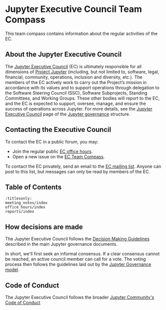 # Jupyter Executive Council Team Compass

This team compass contains information about the regular activities of the EC.

## About the Jupyter Executive Council

The [Jupyter Executive Council](https://jupyter.org/governance/executive_council.html) (EC) is ultimately responsible for all dimensions of [Project Jupyter](https://jupyter.org/) (including, but not limited to, software, legal, financial, community, operations, inclusion and diversity, etc.). The members of the EC actively work to carry out the Project’s mission in accordance with its values and to support operations through delegation to the Software Steering Council (SSC), Software Subprojects, Standing Committees, and Working Groups. These other bodies will report to the EC, and the EC is expected to support, oversee, manage, and ensure the success of operations across Jupyter. For more details, see the [Jupyter Executive Council](https://jupyter.org/governance/executive_council.html) page of the [Jupyter governance](https://jupyter.org/governance) structure.


## Contacting the Executive Council

To contact the EC in a public forum, you may:
* Join the regular public [EC office hours](office_hours/index.md).
* Open a new issue on the [EC Team Compass](https://github.com/jupyter/executive-council-team-compass/issues/new).

To contact the EC privately, send an email to the [EC mailing list](mailto:jupyter-executive-council@googlegroups.com). Anyone can post to this list, but messages can only be read by members of the EC.

## Table of Contents

```{toctree}
:titlesonly:
meeting_notes/index
office_hours/index
reports/index
```

## How decisions are made

The Jupyter Executive Council follows the
[Decision Making Guidelines](https://jupyter.org/governance/decision_making.html#required-aspects-of-decision-making) described in the main Jupyter governance documents.

In short, we'll first seek an informal consensus. If a clear consensus cannot be reached, an active council member can call for a vote. The voting process then follows the guidelines laid out by the [Jupyter Governance model](https://jupyter.org/governance/decision_making.html#required-aspects-of-decision-making).


## Code of Conduct

The Jupyter Executive Council follows the broader [Jupyter Community's Code of
Conduct](https://jupyter.org/governance/conduct/code_of_conduct.html)

